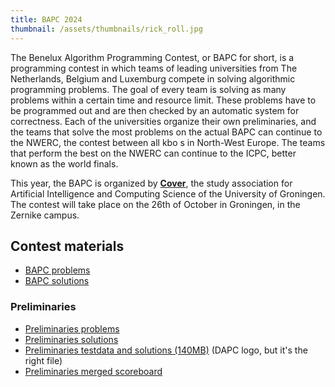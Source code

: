 ```yaml
---
title: BAPC 2024
thumbnail: /assets/thumbnails/rick_roll.jpg
---
```


The Benelux Algorithm Programming Contest, or BAPC for short, is a programming contest in which teams of leading universities from The Netherlands, Belgium and Luxemburg compete in solving algorithmic programming problems. The goal of every team is solving as many problems within a certain time and resource limit. These problems have to be programmed out and are then checked by an automatic system for correctness. Each of the universities organize their own preliminaries, and the teams that solve the most problems on the actual BAPC can continue to the NWERC, the contest between all kbo s in North-West Europe. The teams that perform the best on the NWERC can continue to the ICPC, better known as the world finals.

This year, the BAPC is organized by [**Cover**](https://svcover.nl/), the study association for Artificial Intelligence and Computing Science of the University of Groningen. The contest will take place on the 26th of October in Groningen, in the Zernike campus.

## Contest materials

- [BAPC problems](https://www.youtube.com/watch?v=dQw4w9WgXcQ)
- [BAPC solutions](https://www.youtube.com/watch?v=dQw4w9WgXcQ)

### Preliminaries

- [Preliminaries problems](/prelims/contest.pdf)
- [Preliminaries solutions](/prelims/solutions.pdf)
- [Preliminaries testdata and solutions (140MB)](https://chipcie.wisv.ch/archive/2024/dapc/solutions.zip) (DAPC logo, but it's the right file)
- [Preliminaries merged scoreboard](/prelims/merged-scoreboard/index.html)
